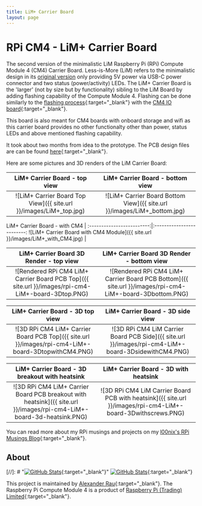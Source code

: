 ```yaml
---
title: LiM+ Carrier Board
layout: page
---
```


# RPi CM4 - LiM+ Carrier Board

The second version of the minimalistic LiM Raspberry Pi (RPi) Compute Module 4 (CM4) Carrier Board. Less-is-More (LiM) refers to the minimalistic design in its [original version](../pages/LiM_Board.html) only providing 5V power via USB-C power connector and two status (power/activity) LEDs. The LiM+ Carrier Board is the 'larger' (not by size but by functionality) sibling to the LiM Board by adding flashing capability of the Compute Module 4. Flashing can be done similarly to the [flashing process](https://www.raspberrypi.org/documentation/hardware/computemodule/cm-emmc-flashing.md){:target="_blank"} with the [CM4 IO board](https://www.raspberrypi.org/products/compute-module-4-io-board/){:target="_blank"}. 

This board is also meant for CM4 boards with onboard storage and wifi as this carrier board provides no other functionalty other than power, status LEDs and above mentioned flashing capability.

It took about two months from idea to the prototype. The PCB design files are can be found [here](https://github.com/l00nix/rpi-cm4-LiM-board/tree/main/hardware/rpi-cm4-LiM%2B-board){:target="_blank"}. 

Here are some pictures and 3D renders of the LiM Carrier Board:

LiM+ Carrier Board - top view             |  LiM+ Carrier Board - bottom view
:-------------------------:|:-------------------------:
![LiM+ Carrier Board Top View]({{ site.url }}/images/LiM+_top.jpg)  |  ![LiM+ Carrier Board Bottom View]({{ site.url }}/images/LiM+_bottom.jpg)

LiM+ Carrier Board - with CM4             | 
:-------------------------:|:-------------------------:
![LiM+ Carrier Board with CM4 Module]({{ site.url }}/images/LiM+_with_CM4.jpg)  |



LiM+ Carrier Board 3D Render - top view             |  LiM+ Carrier Board 3D Render - bottom view
:-------------------------:|:-------------------------:
![Rendered RPi CM4 LiM+ Carrier Board PCB Top]({{ site.url }}/images/rpi-cm4-LiM+-board-3Dtop.PNG)  |  ![Rendered RPi CM4 LiM+ Carrier Board PCB Bottom]({{ site.url }}/images/rpi-cm4-LiM+-board-3Dbottom.PNG)

LiM+ Carrier Board - 3D top view             |  LiM+ Carrier Board - 3D side view
:-------------------------:|:-------------------------:
![3D RPi CM4 LiM+ Carrier Board PCB Top]({{ site.url }}/images/rpi-cm4-LiM+-board-3DtopwithCM4.PNG)  |  ![3D RPi CM4 LiM Carrier Board PCB Side]({{ site.url }}/images/rpi-cm4-LiM+-board-3DsidewithCM4.PNG)

LiM+ Carrier Board - 3D breakout with heatsink             |  LiM+ Carrier Board - 3D with heatsink
:-------------------------:|:-------------------------:
![3D RPi CM4 LiM+ Carrier Board PCB breakout with heatsink]({{ site.url }}/images/rpi-cm4-LiM+-board-3d-heatsink.PNG)  |  ![3D RPi CM4 LiM Carrier Board PCB with heatsink]({{ site.url }}/images/rpi-cm4-LiM+-board-3Dwithscrews.PNG)

You can read more about my RPi musings and projects on my [l00nix's RPi Musings Blog](https://rpi.loonix.ca/){:target="_blank"}.

## About

[//]: # "[![GitHub Stats](https://github-readme-stats.vercel.app/api/pin?username=l00nix&repo=rpi-cm4-LiM-board&show_icons=true&hide_border=true&show_owner=true&theme=graywhite)](https://github.com/l00nix/rpi-cm4-LiM-board){:target="_blank"}"
[![GitHub Stats](https://github-readme-stats.vercel.app/api/pin?username=l00nix&repo=rpi-cm4-LiM-board)](https://github.com/l00nix/rpi-cm4-LiM-board){:target="_blank"}

This project is maintained by [Alexander Rau](https://rpi.loonix.ca){:target="_blank"}. The Raspberry Pi Compute Module 4 is a product of [Raspberry Pi (Trading) Limited](https://www.raspberrypi.org/about/){:target="_blank"}.
